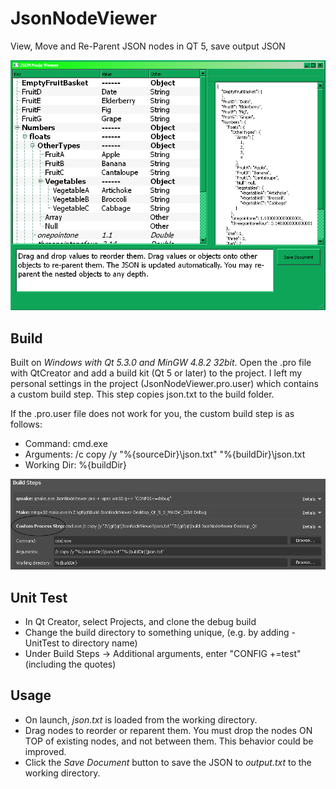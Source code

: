 # JsonNodeViewer
View, Move and Re-Parent JSON nodes in QT 5, save output JSON

![alt text](https://raw.githubusercontent.com/cynicmusic/JsonNodeViewer/master/image_screenshot.png)

## Build
Built on *Windows with Qt 5.3.0 and MinGW 4.8.2 32bit*. Open the .pro file with QtCreator and add a build kit (Qt 5 or later) to the project. I left my personal settings in the project (JsonNodeViewer.pro.user) which contains a custom build step. This step copies json.txt to the build folder.

If the .pro.user file does not work for you, the custom build step is as follows:
* Command: cmd.exe
* Arguments: /c copy /y "%{sourceDir}\json.txt" "%{buildDir}\json.txt
* Working Dir: %{buildDir}

![alt text](https://raw.githubusercontent.com/cynicmusic/JsonNodeViewer/master/image_custom_step.png)

## Unit Test
* In Qt Creator, select Projects, and clone the debug build
* Change the build directory to something unique, (e.g. by adding -UnitTest to directory name)
* Under Build Steps -> Additional arguments, enter "CONFIG +=test" (including the quotes) 

## Usage
* On launch, *json.txt* is loaded from the working directory.
* Drag nodes to reorder or reparent them. You must drop the nodes ON TOP of existing nodes, and not between them. This behavior could be improved.
* Click the *Save Document* button to save the JSON to *output.txt* to the working directory.
